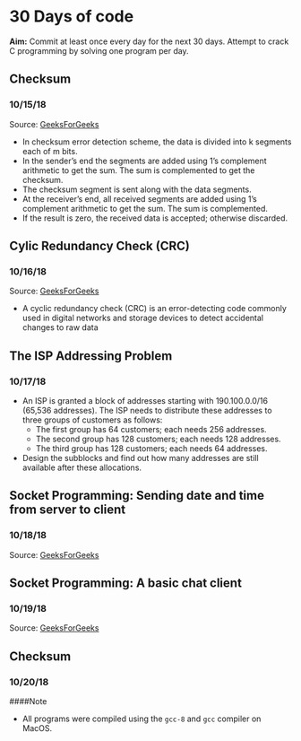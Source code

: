 # 30 Days of code

**Aim:** Commit at least once every day for the next 30 days. Attempt to crack C programming by solving one program per day.

## Checksum
### 10/15/18
Source: [GeeksForGeeks](https://www.geeksforgeeks.org/error-detection-computer-networks/)
* In checksum error detection scheme, the data is divided into k segments each of m bits.
* In the sender’s end the segments are added using 1’s complement arithmetic to get the sum. The sum is complemented to get the checksum.
* The checksum segment is sent along with the data segments.
* At the receiver’s end, all received segments are added using 1’s complement arithmetic to get the sum. The sum is complemented.
* If the result is zero, the received data is accepted; otherwise discarded.

## Cylic Redundancy Check (CRC)
### 10/16/18
Source: [GeeksForGeeks](https://www.geeksforgeeks.org/modulo-2-binary-division/)
* A cyclic redundancy check (CRC) is an error-detecting code commonly used in digital networks and storage devices to detect accidental changes to raw data

## The ISP Addressing Problem
### 10/17/18
* An ISP is granted a block of addresses starting with 190.100.0.0/16 (65,536 addresses). The ISP needs to distribute these addresses to three groups of customers as follows:
    * The first group has 64 customers; each needs 256 addresses.
    * The second group has 128 customers; each needs 128 addresses.
    * The third group has 128 customers; each needs 64 addresses.
* Design the subblocks and find out how many addresses are still available after these allocations.

## Socket Programming: Sending date and time from server to client
### 10/18/18
Source: [GeeksForGeeks](https://www.geeksforgeeks.org/socket-programming-cc/)

## Socket Programming: A basic chat client
### 10/19/18
Source: [GeeksForGeeks](https://www.geeksforgeeks.org/socket-programming-cc/)

## Checksum
### 10/20/18

####Note
* All programs were compiled using the `gcc-8` and `gcc` compiler on MacOS.